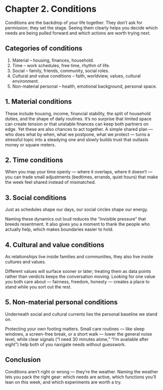 # Chapter 2. Conditions

Conditions are the backdrop of your life together. They don’t ask for permission; they set the stage. Seeing them clearly helps you decide which needs are being pulled forward and which actions are worth trying next.

## Categories of conditions

1. Material – housing, finances, household.
2. Time – work schedules, free time, rhythm of life.
3. Social – family, friends, community, social roles.
4. Cultural and value conditions – faith, worldview, values, cultural environment.
5. Non-material personal – health, emotional background, personal space.

## 1. Material conditions

These include housing, income, financial stability, the split of household duties, and the shape of daily routines. It’s no surprise that limited space can create tension or that unstable finances can keep both partners on edge. Yet these are also chances to act together. A simple shared plan — who does what by when, what we postpone, what we protect — turns a stressful topic into a steadying one and slowly builds trust that outlasts money or square meters.

## 2. Time conditions

When you map your time openly — where it overlaps, where it doesn’t — you can trade small adjustments (bedtimes, errands, quiet hours) that make the week feel shared instead of mismatched.

## 3. Social conditions

Just as schedules shape our days, our social circles shape our energy. 

Naming these dynamics out loud reduces the “invisible pressure” that breeds resentment. It also gives you a moment to thank the people who actually help, which makes boundaries easier to hold.

## 4. Cultural and value conditions

As relationships live inside families and communities, they also live inside cultures and values. 

Different values will surface sooner or later; treating them as data points rather than verdicts keeps the conversation moving. Looking for one value you both care about — fairness, freedom, honesty — creates a place to stand while you sort out the rest.

## 5. Non-material personal conditions

Underneath social and cultural currents lies the personal baseline we stand on. 

Protecting your own footing matters. Small care routines — like sleep windows, a screen-free break, or a short walk — lower the general noise level, while clear signals (“I need 30 minutes alone,” “I’m available after eight”) help both of you navigate needs without guesswork.

## Conclusion

Conditions aren’t right or wrong — they’re the weather. Naming the weather lets you pack the right gear: which needs are active, which functions you’ll lean on this week, and which experiments are worth a try.
